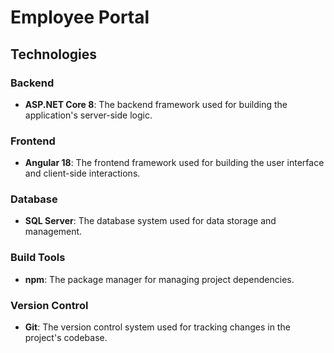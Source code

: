 # Employee Portal

## Technologies

### Backend
- **ASP.NET Core 8**: The backend framework used for building the application's server-side logic.

### Frontend
- **Angular 18**: The frontend framework used for building the user interface and client-side interactions.

### Database
- **SQL Server**: The database system used for data storage and management.

### Build Tools
- **npm**: The package manager for managing project dependencies.

### Version Control
- **Git**: The version control system used for tracking changes in the project's codebase.

